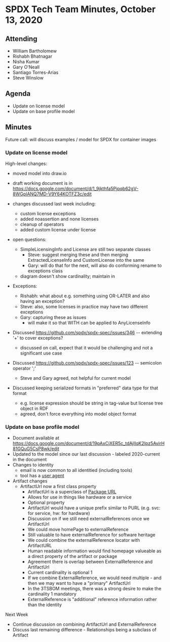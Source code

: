 # SPDX Tech Team Minutes, October 13, 2020

## Attending
* William Bartholomew
* Rishabh Bhatnagar
* Nisha Kumar
* Gary O'Neall
* Santiago Torres-Arias
* Steve Winslow

## Agenda
* Update on license model
* Update on base profile model

## Minutes

Future call: will discuss examples / model for SPDX for container images

### Update on license model

High-level changes:
* moved model into draw.io
* draft working document is in https://docs.google.com/document/d/1_9jkthfa5Pjpqb62gV-8WGplANQ7MD-V9Y64KOTFZ3c/edit
* changes discussed last week including:
  * custom license exceptions
  * added noassertion and none licenses
  * cleanup of operators
  * added custom license under license

* open questions:
  * SimpleLicensingInfo and License are still two separate classes
    * Steve: suggest merging these and then merging ExtractedLicenseInfo and CustomLicense into the same
    * Gary: will do that for the next, will also do conforming rename to exceptions class
  * diagram doesn't show cardinality; maintain in

* Exceptions:
  * Rishabh: what about e.g. something using OR-LATER and also having an exception?
  * Steve: also, some licenses in practice may have two different exceptions
  * Gary: capturing these as issues
    * will make it so that WITH can be applied to AnyLicenseInfo

* Discussed https://github.com/spdx/spdx-spec/issues/346 -- extending '+' to cover exceptions?
  * discussed on call, expect that it would be challenging and not a significant use case

* Discussed https://github.com/spdx/spdx-spec/issues/123 -- semicolon operator ';'
  * Steve and Gary agreed, not helpful for current model

* Discussed keeping serialized formats in "preferred" data type for that format
  * e.g. license expression should be string in tag-value but license tree object in RDF
  * agreed, don't force everything into model object format

### Update on base profile model

* Document available at https://docs.google.com/document/d/19pAxCjXER5c_tdAjIIqK2Ipz5AvirH81GQuG5CsP8wk/edit
* Updated to the model since our last discussion - labeled 2020-current in the document
* Changes to identity
  * email is now common to all identitied (including tools)
  * tool has a [user agent](https://developer.mozilla.org/en-US/docs/Web/HTTP/Headers/User-Agent)
* Artifact changes
  * ArtifactUrl now a first class property
    * ArtifactUrl is a superclass of [Package URL](https://github.com/package-url/purl-spec)
    * Allows for use in things like hardware or a service
    * Optional property
    * ArtifactUrl would have a unique prefix similar to PURL (e.g. svc: for service, hw: for hardware)
    * Discussion on if we still need externalReferences once we ArtifactUrl
    * We could move homePage to externalReference
    * Still valuable to have externalReference for software heritage
    * We could combine the externalReference locator with ArtifactURL
    * Human readable information would find homepage valueable as a direct property of the artifact or package
    * Agreement there is overlap between ExternalReference and ArtifactUrl
    * Current cardinality is optional 1
    * If we combine ExternalReference, we would need multiple - and then we may want to have a "primary" ArtifactUrl
    * In the 3TSBOM meetings, there was a strong desire to make the cardinality 1 mandatory
    * ExternalReference is "additional" reference information rather than the identity

Next Week
* Continue discussion on combining ArtifactUrl and ExternalReference
* Discuss last remaining difference - Relationships being a subclass of Artifact
